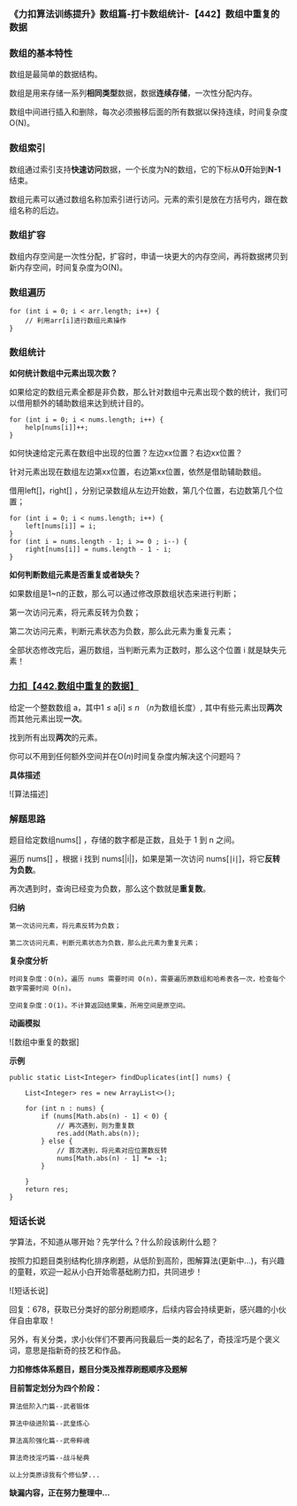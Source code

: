### 《力扣算法训练提升》数组篇-打卡数组统计-【442】数组中重复的数据

### 数组的基本特性

数组是最简单的数据结构。

数组是用来存储一系列**相同类型**数据，数据**连续存储**，一次性分配内存。

数组中间进行插入和删除，每次必须搬移后面的所有数据以保持连续，时间复杂度 O(N)。

### 数组索引

数组通过索引支持**快速访问**数据，一个长度为N的数组，它的下标从**0**开始到**N-1**结束。

数组元素可以通过数组名称加索引进行访问。元素的索引是放在方括号内，跟在数组名称的后边。

### 数组扩容

数组内存空间是一次性分配，扩容时，申请一块更大的内存空间，再将数据拷贝到新内存空间，时间复杂度为O(N)。

### 数组遍历

```
for (int i = 0; i < arr.length; i++) {
    // 利用arr[i]进行数组元素操作
}
```

### 数组统计

**如何统计数组中元素出现次数？**

如果给定的数组元素全都是非负数，那么针对数组中元素出现个数的统计，我们可以借用额外的辅助数组来达到统计目的。

```
for (int i = 0; i < nums.length; i++) {
	help[nums[i]]++;
}
```

如何快速给定元素在数组中出现的位置？左边xx位置？右边xx位置？

针对元素出现在数组左边第xx位置，右边第xx位置，依然是借助辅助数组。

借用left[]，right[] ，分别记录数组从左边开始数，第几个位置，右边数第几个位置；

```
for (int i = 0; i < nums.length; i++) {
	left[nums[i]] = i;
}
for (int i = nums.length - 1; i >= 0 ; i--) {
	right[nums[i]] = nums.length - 1 - i;
}
```

**如何判断数组元素是否重复或者缺失？**

如果数组是1~n的正数，那么可以通过修改原数组状态来进行判断；

第一次访问元素，将元素反转为负数；

第二次访问元素，判断元素状态为负数，那么此元素为重复元素；

全部状态修改完后，遍历数组，当判断元素为正数时，那么这个位置 i 就是缺失元素！

### [力扣【442.数组中重复的数据】](https://leetcode-cn.com/problems/find-all-duplicates-in-an-array/)

给定一个整数数组 a，其中1 ≤ a[i] ≤ *n* （*n*为数组长度）, 其中有些元素出现**两次**而其他元素出现**一次**。

找到所有出现**两次**的元素。

你可以不用到任何额外空间并在O(*n*)时间复杂度内解决这个问题吗？

**具体描述**

![算法描述]

### 解题思路

题目给定数组nums[] ，存储的数字都是正数，且处于 1 到 n 之间。

遍历 nums[] ，根据 i 找到 nums[|i|]，如果是第一次访问 nums[∣i∣]，将它**反转为负数**。

再次遇到时，查询已经变为负数，那么这个数就是**重复数**。

**归纳**

```
第一次访问元素，将元素反转为负数；

第二次访问元素，判断元素状态为负数，那么此元素为重复元素；
```

**复杂度分析**

```
时间复杂度：O(n)。遍历 nums 需要时间 O(n)，需要遍历原数组和哈希表各一次，检查每个数字需要时间 O(n)。

空间复杂度：O(1)。不计算返回结果集，所用空间是原空间。
```

**动画模拟**

![数组中重复的数据]

**示例**

```
public static List<Integer> findDuplicates(int[] nums) {

    List<Integer> res = new ArrayList<>();

    for (int n : nums) {
        if (nums[Math.abs(n) - 1] < 0) {
            // 再次遇到，则为重复数
            res.add(Math.abs(n));
        } else {
            // 首次遇到，将元素对应位置数反转
            nums[Math.abs(n) - 1] *= -1;
        }

    }
    return res;
}
```



### 短话长说

学算法，不知道从哪开始？先学什么？什么阶段该刷什么题？

按照力扣题目类别结构化排序刷题，从低阶到高阶，图解算法(更新中...)，有兴趣的童鞋，欢迎一起从小白开始零基础刷力扣，共同进步！

![短话长说]

回复：678，获取已分类好的部分刷题顺序，后续内容会持续更新，感兴趣的小伙伴自由拿取！

另外，有关分类，求小伙伴们不要再问我最后一类的起名了，奇技淫巧是个褒义词，意思是指新奇的技艺和作品。



**力扣修炼体系题目，题目分类及推荐刷题顺序及题解**

**目前暂定划分为四个阶段：**

```
算法低阶入门篇--武者锻体

算法中级进阶篇--武皇炼心

算法高阶强化篇--武帝粹魂

算法奇技淫巧篇--战斗秘典

以上分类原谅我有个修仙梦...
```

**缺漏内容，正在努力整理中...**

